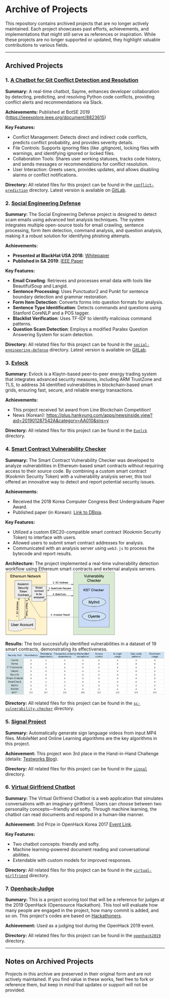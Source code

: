 # Archive of Projects

This repository contains archived projects that are no longer actively maintained. Each project showcases past efforts, achievements, and implementations that might still serve as references or inspiration. While these projects are no longer supported or updated, they highlight valuable contributions to various fields.

---

## Archived Projects

### 1. [A Chatbot for Git Conflict Detection and Resolution](conflict-prediction/)

**Summary:** 
A real-time chatbot, Sayme, enhances developer collaboration by detecting, predicting, and resolving Python code conflicts, providing conflict alerts and recommendations via Slack.

**Achievements:** Published at BotSE 2019 (https://ieeexplore.ieee.org/document/8823615)

**Key Features:**

- Conflict Management: Detects direct and indirect code conflicts, predicts conflict probability, and provides severity details.
- File Controls: Supports ignoring files (like .gitignore), locking files with warnings, and identifying ignored or locked files.
- Collaboration Tools: Shares user working statuses, tracks code history, and sends messages or recommendations for conflict resolution.
- User Interaction: Greets users, provides updates, and allows disabling alarms or conflict notifications.

**Directory:** All related files for this project can be found in the [`conflict-prediction`](conflict-prediction/) directory. Latest version is available on [GitLab](https://gitlab.com/security-defenders/social-engineering-defense).

### 2. [Social Engineering Defense](social-engineering-defense/)

**Summary:** The Social Engineering Defense project is designed to detect scam emails using advanced text analysis techniques. The system integrates multiple open-source tools for email crawling, sentence processing, form item detection, command analysis, and question analysis, making it a robust solution for identifying phishing attempts.

**Achievements:**
- **Presented at BlackHat USA 2018**: [Whitepaper](https://i.blackhat.com/us-18/Thu-August-9/us-18-Harris-Catch-Me-Yes-We-Can-wp.pdf)  
- **Published in SA 2019**: [IEEE Paper](https://ieeexplore.ieee.org/abstract/document/8938036)  

**Key Features:**
- **Email Crawling**: Retrieves and processes email data with tools like BeautifulSoup and Langid.
- **Sentence Processing**: Uses Punctuator2 and Punkt for sentence boundary detection and grammar restoration.
- **Form Item Detection**: Converts forms into question formats for analysis.
- **Sentence Type Identification**: Detects commands and questions using Stanford CoreNLP and a POS tagger.
- **Blacklist Verification**: Uses TF-IDF to identify malicious command patterns.
- **Question Scam Detection**: Employs a modified Paralex Question Answering System for scam detection.

**Directory:** All related files for this project can be found in the [`social-engineering-defense`](social-engineering-defense/) directory. Latest version is available on [GitLab](https://gitlab.com/security-defenders/social-engineering-defense).

### 3. [Evlock](Evlock/)

**Summary:** Evlock is a Klaytn-based peer-to-peer energy trading system that integrates advanced security measures, including ARM TrustZone and TLS, to address 34 identified vulnerabilities in blockchain-based smart grids, ensuring fast, secure, and reliable energy transactions.

**Achievements:**
- This project received 1st award from Line Blockchain Competition!
- News (Korean): https://plus.hankyung.com/apps/newsinside.view?aid=201901287542A&category=AA010&sns=y

**Directory:** All related files for this project can be found in the [`Evolck`](Evolck/) directory.


### 4. [Smart Contract Vulnerability Checker](sc-vulnerability-checker/)

**Summary:** The Smart Contract Vulnerability Checker was developed to analyze vulnerabilities in Ethereum-based smart contracts without requiring access to their source code. By combining a custom smart contract (Kookmin Security Token) with a vulnerability analysis server, this tool offered an innovative way to detect and report potential security issues.

**Achievements:**  
- Received the 2018 Korea Computer Congress Best Undergraduate Paper Award.  
- Published paper (in Korean): [Link to DBpia](http://www.dbpia.co.kr/Journal/ArticleDetail/NODE07503549).

**Key Features:**  
- Utilized a custom ERC20-compatible smart contract (Kookmin Security Token) to interface with users.  
- Allowed users to submit smart contract addresses for analysis.  
- Communicated with an analysis server using `web3.js` to process the bytecode and report results.  

**Architecture:** The project implemented a real-time vulnerability detection workflow using Ethereum smart contracts and external analysis servers.  
![Architecture](https://github.com/codingsoo/Archive/blob/main/sc-vulnerability-checker/architecture.PNG)

**Results:** The tool successfully identified vulnerabilities in a dataset of 19 smart contracts, demonstrating its effectiveness.  
![Results](https://github.com/codingsoo/Archive/blob/main/sc-vulnerability-checker/result.PNG)

**Directory:** All related files for this project can be found in the [`sc-vulnerability-checker`](sc-vulnerability-checker/) directory.

### 5. [Signal Project](signal/)

**Summary:** Automatically generate sign language videos from input MP4 files. MobileNet and Online Learning algorithms are the key algorithms in this project.

**Achievement:** This project won 3rd place in the Hand-in-Hand Challenge (details: [Testworks Blog](https://blog.testworks.co.kr/sign-language-data-hand-in-hand-challenge-3/)).

**Directory:** All related files for this project can be found in the [`signal`](signal/) directory.

### 6. [Virtual Girlfriend Chatbot](virtual-girlfriend/)

**Summary:** The Virtual Girlfriend Chatbot is a web application that simulates conversations with an imaginary girlfriend. Users can choose between two personality concepts—friendly and softy. Through machine learning, the chatbot can read documents and respond in a human-like manner.

**Achievement:** 3rd Prize in OpenHack Korea 2017 [Event Link](https://sigoss.github.io/hackathon2017/index.html).

**Key Features:**  
- Two chatbot concepts: friendly and softy.  
- Machine learning-powered document reading and conversational abilities.  
- Extendable with custom models for improved responses.

**Directory:** All related files for this project can be found in the [`virtual-girlfriend`](virtual-girlfriend/) directory.

### 7. [Openhack-Judge](openhack2019/)

**Summary:** This is a project scoring tool that will be a reference for judges at the 2019 OpenHack (Opensource Hackathon). This tool will evaluate how many people are engaged in the project, how many commit is added, and so on. This project's codes are based on [Hackathoners](https://github.com/harrydrippin/hackathoners).

**Achievement:** Used as a judging tool during the OpenHack 2019 event.

**Directory:** All related files for this project can be found in the [`openhack2019`](openhack2019/) directory.

---

## Notes on Archived Projects

Projects in this archive are preserved in their original form and are not actively maintained. If you find value in these works, feel free to fork or reference them, but keep in mind that updates or support will not be provided.

